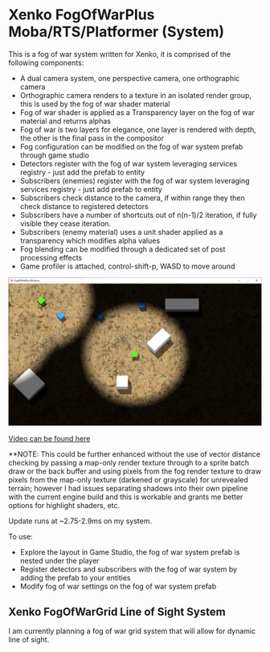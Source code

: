 # Xenko FogOfWarPlus Moba/RTS/Platformer (System)

This is a fog of war system written for Xenko, it is comprised of the following components:
- A dual camera system, one perspective camera, one orthographic camera
- Orthographic camera renders to a texture in an isolated render group, this is used by the fog of war shader material
- Fog of war shader is applied as a Transparency layer on the fog of war material and returns alphas
- Fog of war is two layers for elegance, one layer is rendered with depth, the other is the final pass in the compositor
- Fog configuration can be modified on the fog of war system prefab through game studio
- Detectors register with the fog of war system leveraging services registry - just add the prefab to entity
- Subscribers (enemies) register with the fog of war system leveraging services registry - just add prefab to entity
- Subscribers check distance to the camera, if within range they then check distance to registered detectors
- Subscribers have a number of shortcuts out of n(n-1)/2 iteration, if fully visible they cease iteration.
- Subscribers (enemy material) uses a unit shader applied as a transparency which modifies alpha values
- Fog blending can be modified through a dedicated set of post processing effects
- Game profiler is attached, control-shift-p, WASD to move around

 <img src="Screenshot.png">
  
 [Video can be found here](https://www.youtube.com/watch?v=HPWxhYZBDSQ)

**NOTE: This could be further enhanced without the use of vector distance checking by passing a map-only render texture through to a sprite
batch draw or the back buffer and using pixels from the fog render texture to draw pixels from the map-only texture (darkened or grayscale) for unrevealed terrain; however I had issues separating shadows into their own pipeline with the current engine build and this is workable and grants me better options for highlight shaders, etc.

Update runs at ~2.75-2.9ms on my system.

To use:
- Explore the layout in Game Studio, the fog of war system prefab is nested under the player
- Register detectors and subscribers with the fog of war system by adding the prefab to your entities
- Modify fog of war settings on the fog of war system prefab

## Xenko FogOfWarGrid Line of Sight System
I am currently planning a fog of war grid system that will allow for dynamic line of sight.
